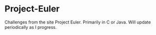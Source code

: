 # Project-Euler
Challenges from the site Project Euler. Primarily in C or Java. Will update periodically as I progress.
